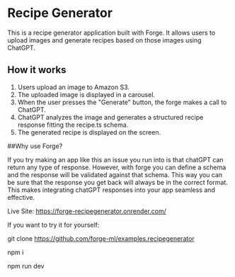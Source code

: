 # Recipe Generator

This is a recipe generator application built with Forge. It allows users to upload images and generate recipes based on those images using ChatGPT.

## How it works

1. Users upload an image to Amazon S3.
2. The uploaded image is displayed in a carousel.
3. When the user presses the "Generate" button, the forge makes a call to ChatGPT.
4. ChatGPT analyzes the image and generates a structured recipe response fitting the recipe.ts schema.
5. The generated recipe is displayed on the screen.

##Why use Forge?

If you try making an app like this an issue you run into is that chatGPT can return any type of response. However, with forge you can define a schema and the response will be validated against that schema. This way you can be sure that the response you get back will always be in the correct format. This makes integrating chatGPT responses into your app seamless and effective.

Live Site: https://forge-recipegenerator.onrender.com/

If you want to try it for yourself:

git clone https://github.com/forge-ml/examples.recipegenerator

npm i

npm run dev

